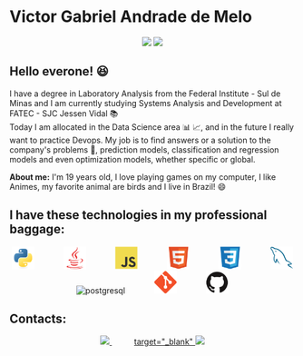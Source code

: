 # Victor Gabriel Andrade de Melo
<p align="center">
	<img  src="https://github-readme-stats.vercel.app/api?username=VGabrielMelo&theme=tokyonight&show_icons=true&cache_seconds=1800" height="155">
	<img  src="https://github-readme-stats.vercel.app/api/top-langs/?username=VGabrielMelo&layout=compact&theme=tokyonight&langs_count=100" height="155">
</p>

## Hello everone! :laughing:
I have a degree in Laboratory Analysis from the Federal Institute - Sul de Minas and I am currently studying Systems Analysis and Development at FATEC - SJC Jessen Vidal :books:
 <br/>  Today I am allocated in the Data Science area :bar_chart: :chart_with_upwards_trend:, and in the future I really want to practice Devops. My job is to find answers or a solution to the company's problems :pushpin:, prediction models, classification and regression models and even optimization models, whether specific or global.
 
 <b>About me:</b> I'm 19 years old, I love playing games on my computer, I like Animes, my favorite animal are birds and I live in Brazil! &#128516;
 <br>
## I have these technologies in my professional baggage:
<p align="center">
    <img height="40" src="https://raw.githubusercontent.com/devicons/devicon/master/icons/python/python-original.svg">
    &nbsp;&nbsp;&nbsp;&nbsp;&nbsp;&nbsp;&nbsp;&nbsp;&nbsp;&nbsp;&nbsp;
    <img height="40" src="https://raw.githubusercontent.com/devicons/devicon/master/icons/java/java-plain.svg">
    &nbsp;&nbsp;&nbsp;&nbsp;&nbsp;&nbsp;&nbsp;&nbsp;&nbsp;&nbsp;&nbsp;
    <img height="40" src="https://raw.githubusercontent.com/devicons/devicon/master/icons/javascript/javascript-original.svg">
    &nbsp;&nbsp;&nbsp;&nbsp;&nbsp;&nbsp;&nbsp;&nbsp;&nbsp;&nbsp;&nbsp;
    <img height="40" src="https://raw.githubusercontent.com/devicons/devicon/master/icons/html5/html5-original.svg">
    &nbsp;&nbsp;&nbsp;&nbsp;&nbsp;&nbsp;&nbsp;&nbsp;&nbsp;&nbsp;&nbsp;
    <img height="40" src="https://raw.githubusercontent.com/devicons/devicon/master/icons/css3/css3-original.svg">
    &nbsp;&nbsp;&nbsp;&nbsp;&nbsp;&nbsp;&nbsp;&nbsp;&nbsp;&nbsp;&nbsp;
    <img height="40" src="https://raw.githubusercontent.com/devicons/devicon/master/icons/mysql/mysql-original.svg">
    &nbsp;&nbsp;&nbsp;&nbsp;&nbsp;&nbsp;&nbsp;&nbsp;&nbsp;&nbsp;&nbsp;
    <img height="40" src="https://www.vectorlogo.zone/logos/postgresql/postgresql-icon.svg" alt="postgresql">
    &nbsp;&nbsp;&nbsp;&nbsp;&nbsp;&nbsp;&nbsp;&nbsp;&nbsp;&nbsp;&nbsp;
    <img height="40" src="https://raw.githubusercontent.com/devicons/devicon/master/icons/git/git-original.svg">
    &nbsp;&nbsp;&nbsp;&nbsp;&nbsp;&nbsp;&nbsp;&nbsp;&nbsp;&nbsp;&nbsp;
    <img height="40" src="https://raw.githubusercontent.com/devicons/devicon/master/icons/github/github-original.svg">
    &nbsp;&nbsp;&nbsp;&nbsp;&nbsp;&nbsp;&nbsp;&nbsp;&nbsp;&nbsp;&nbsp;
</p>

## Contacts:

<p align="center">
    <a href="mailto:victor.845.melo@gmail.com">
        <img src="https://img.shields.io/badge/gmail-D14836?&style=for-the-badge&logo=gmail&logoColor=white&link=mailto:nicholas.sroque@gmail.com">
    </a>
    &nbsp;&nbsp;&nbsp;&nbsp;&nbsp;&nbsp;&nbsp;&nbsp;&nbsp;
    <a href="https://www.linkedin.com/in/victor-gmelo/"> target="_blank"
        <img src="https://img.shields.io/badge/linkedin-%230077B5.svg?&style=for-the-badge&logo=linkedin&logoColor=white&link=mailto:https://www.linkedin.com/in/nicholas-gabriel-dos-santos-roque-9113511b2">
    </a>
</p>
